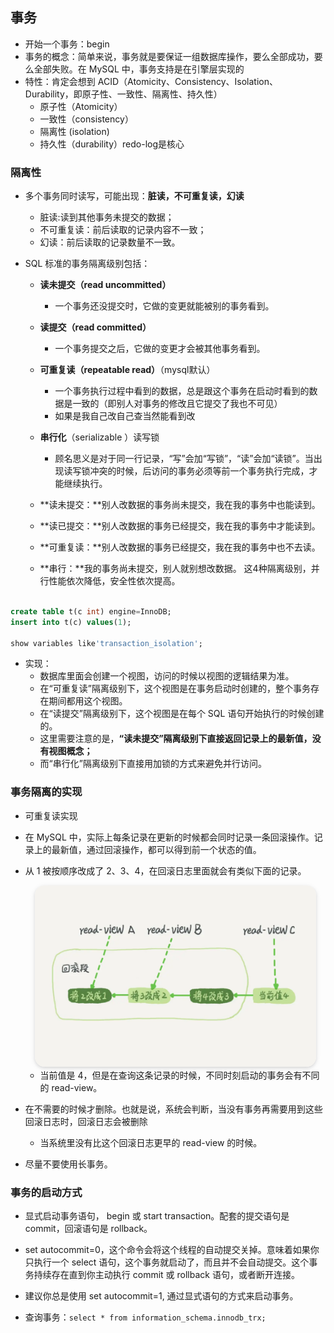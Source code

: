 ## 事务

- 开始一个事务：begin
- 事务的概念：简单来说，事务就是要保证一组数据库操作，要么全部成功，要么全部失败。在 MySQL 中，事务支持是在引擎层实现的
- 特性：肯定会想到 ACID（Atomicity、Consistency、Isolation、Durability，即原子性、一致性、隔离性、持久性）
    - 原子性（Atomicity）
    - 一致性（consistency）
    - 隔离性 (isolation)
    - 持久性（durability）redo-log是核心

### 隔离性 

- 多个事务同时读写，可能出现：**脏读，不可重复读，幻读**
  - 脏读:读到其他事务未提交的数据； 
  - 不可重复读：前后读取的记录内容不一致； 
  - 幻读：前后读取的记录数量不一致。


- SQL 标准的事务隔离级别包括：
  - **读未提交（read uncommitted）**
    - 一个事务还没提交时，它做的变更就能被别的事务看到。
  - **读提交（read committed）**
    - 一个事务提交之后，它做的变更才会被其他事务看到。
  - **可重复读（repeatable read）**（mysql默认）
    - 一个事务执行过程中看到的数据，总是跟这个事务在启动时看到的数据是一致的（即别人对事务的修改且它提交了我也不可见）
    - 如果是我自己改自己查当然能看到改
  - **串行化**（serializable ）读写锁
    - 顾名思义是对于同一行记录，“写”会加“写锁”，“读”会加“读锁”。当出现读写锁冲突的时候，后访问的事务必须等前一个事务执行完成，才能继续执行。
  
  - **读未提交：**别人改数据的事务尚未提交，我在我的事务中也能读到。
  -  **读已提交：**别人改数据的事务已经提交，我在我的事务中才能读到。
  -  **可重复读：**别人改数据的事务已经提交，我在我的事务中也不去读。
  - **串行：**我的事务尚未提交，别人就别想改数据。
这4种隔离级别，并行性能依次降低，安全性依次提高。
```sql

create table t(c int) engine=InnoDB;
insert into t(c) values(1);

show variables like'transaction_isolation';
```


- 实现：
  - 数据库里面会创建一个视图，访问的时候以视图的逻辑结果为准。
  - 在“可重复读”隔离级别下，这个视图是在事务启动时创建的，整个事务存在期间都用这个视图。
  - 在“读提交”隔离级别下，这个视图是在每个 SQL 语句开始执行的时候创建的。
  - 这里需要注意的是，**“读未提交”隔离级别下直接返回记录上的最新值，没有视图概念；**
  - 而“串行化”隔离级别下直接用加锁的方式来避免并行访问。


### 事务隔离的实现
- 可重复读实现
- 在 MySQL 中，实际上每条记录在更新的时候都会同时记录一条回滚操作。记录上的最新值，通过回滚操作，都可以得到前一个状态的值。
- 从 1 被按顺序改成了 2、3、4，在回滚日志里面就会有类似下面的记录。
  <center>
      <img style="border-radius: 1.125em;
      box-shadow: 0 2px 4px 0 rgba(34,36,38,.12),0 2px 10px 0 rgba(34,36,38,.08);"
      src=img/2021-07-16-14-59-41.png
  width=450px>
  </center>

  - 当前值是 4，但是在查询这条记录的时候，不同时刻启动的事务会有不同的 read-view。

- 在不需要的时候才删除。也就是说，系统会判断，当没有事务再需要用到这些回滚日志时，回滚日志会被删除
  - 当系统里没有比这个回滚日志更早的 read-view 的时候。

- 尽量不要使用长事务。


### 事务的启动方式

- 显式启动事务语句， begin 或 start transaction。配套的提交语句是 commit，回滚语句是 rollback。
- set autocommit=0，这个命令会将这个线程的自动提交关掉。意味着如果你只执行一个 select 语句，这个事务就启动了，而且并不会自动提交。这个事务持续存在直到你主动执行 commit 或 rollback 语句，或者断开连接。

- 建议你总是使用 set autocommit=1, 通过显式语句的方式来启动事务。

- 查询事务：`select * from information_schema.innodb_trx;`